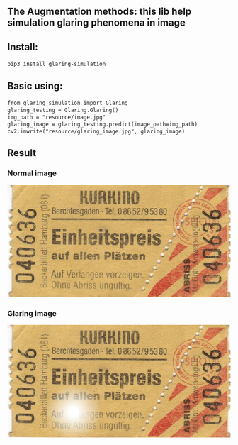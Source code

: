## The Augmentation methods: this lib help simulation glaring phenomena in image

## Install:
```
pip3 install glaring-simulation
```

## Basic using:
```
from glaring_simulation import Glaring
glaring_testing = Glaring.Glaring()
img_path = "resource/image.jpg"
glaring_image = glaring_testing.predict(image_path=img_path)
cv2.imwrite("resource/glaring_image.jpg", glaring_image)
```

## Result
### Normal image
![Normal image](/resource/image.jpg)

### Glaring image
![Glaring image](/resource/glaring_image.jpg)
